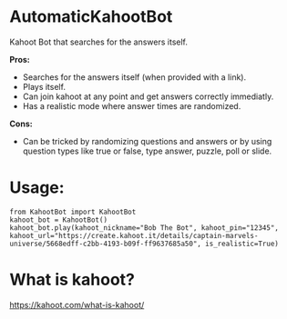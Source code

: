 # AutomaticKahootBot
Kahoot Bot that searches for the answers itself.

**Pros:**
 - Searches for the answers itself (when provided with a link).
 - Plays itself.
 - Can join kahoot at any point and get answers correctly immediatly.
 - Has a realistic mode where answer times are randomized.
 
**Cons:**
 - Can be tricked by randomizing questions and answers or by using question types like true or false, type answer, puzzle, poll or slide.


# Usage:
```
from KahootBot import KahootBot
kahoot_bot = KahootBot()
kahoot_bot.play(kahoot_nickname="Bob The Bot", kahoot_pin="12345", kahoot_url="https://create.kahoot.it/details/captain-marvels-universe/5668edff-c2bb-4193-b09f-ff9637685a50", is_realistic=True)
```


# What is kahoot?
https://kahoot.com/what-is-kahoot/
